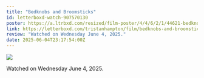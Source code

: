 ```yaml
---
title: "Bedknobs and Broomsticks"
id: letterboxd-watch-907570130
poster: https://a.ltrbxd.com/resized/film-poster/4/4/6/2/1/44621-bedknobs-and-broomsticks-0-600-0-900-crop.jpg?v=5286e253fb
link: https://letterboxd.com/tristanhampton/film/bedknobs-and-broomsticks/
review: "Watched on Wednesday June 4, 2025."
date: 2025-06-04T23:17:54:00Z
---
```

 <p><img src="https://a.ltrbxd.com/resized/film-poster/4/4/6/2/1/44621-bedknobs-and-broomsticks-0-600-0-900-crop.jpg?v=5286e253fb"/></p> <p>Watched on Wednesday June 4, 2025.</p>
